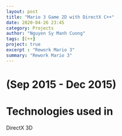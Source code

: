 ```yaml
---
layout: post
title: "Mario 3 Game 2D with DirectX C++"
date: 2020-04-26 23:45
category: Projects
author: "Nguyen Sy Manh Cuong"
tags: [C++]
project: true
excerpt : "Rework Mario 3"
summary: "Rework Mario 3"
---
```


# (Sep 2015 - Dec 2015)

# Technologies used in

DirectX 3D